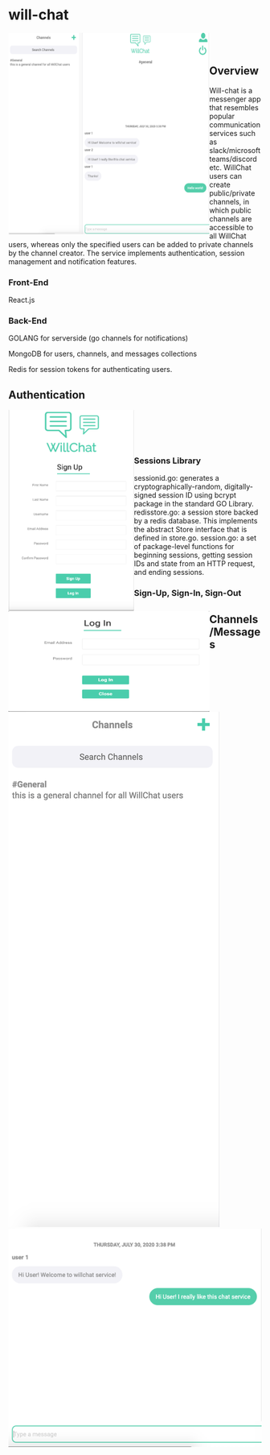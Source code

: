 # will-chat
<img src="imgs/Home.png" align="left" height="400" width="400" >

<br/><br/>
## Overview
Will-chat is a messenger app that resembles popular communication services such as slack/microsoft teams/discord etc. WillChat users can create public/private channels, in which public channels are accessible to all WillChat users, whereas only the specified users can be added to private channels by the channel creator. The service implements authentication, session management and notification features. 

### Front-End
React.js

### Back-End
GOLANG for serverside (go channels for notifications)

MongoDB for users, channels, and messages collections 

Redis for session tokens for authenticating users. 


## Authentication

<img src="imgs/Signup.png" align="left" height="400" width="250" >
<br/><br/>
<img src="imgs/Login.png" align="left" height="200" width="400" >
<br/><br/>

### Sessions Library

sessionid.go: generates a cryptographically-random, digitally-signed session ID using bcrypt package in the standard GO Library.
redisstore.go: a session store backed by a redis database. This implements the abstract Store interface that is defined in store.go.
session.go: a set of package-level functions for beginning sessions, getting session IDs and state from an HTTP request, and ending sessions.

### Sign-Up, Sign-In, Sign-Out




## Channels/Messages
![Channels page](imgs/Channels.png) <!-- .element height="30%" width="30%" -->
![Chat page](imgs/Chat.png) <!-- .element height="30%" width="30%" -->



